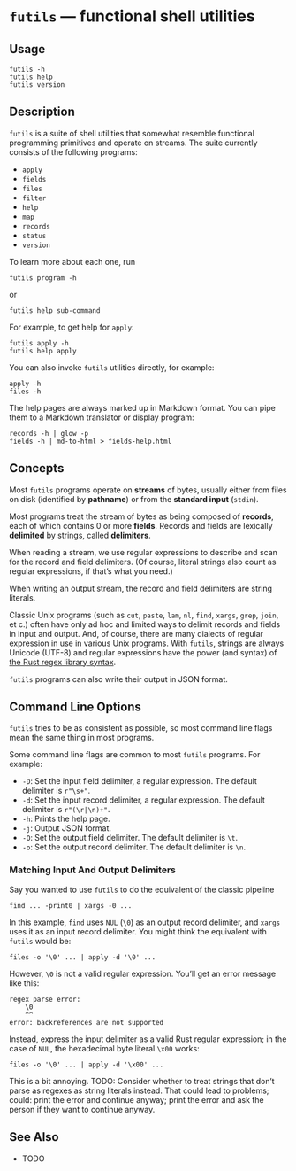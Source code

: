 # `futils` — functional shell utilities

## Usage

```
futils -h
futils help
futils version
```

## Description

`futils` is a suite of shell utilities that somewhat resemble functional
programming primitives and operate on streams. The suite currently consists of
the following programs:

* `apply`
* `fields`
* `files`
* `filter`
* `help`
* `map`
* `records`
* `status`
* `version`

To learn more about each one, run

```
futils program -h
```

or

```
futils help sub-command
```

For example, to get help for `apply`:

```
futils apply -h
futils help apply
```

You can also invoke `futils` utilities directly, for example:

```
apply -h
files -h
```

The help pages are always marked up in Markdown format. You can pipe them to a
Markdown translator or display program:

```
records -h | glow -p
fields -h | md-to-html > fields-help.html
```

## Concepts

Most `futils` programs operate on **streams** of bytes, usually either from
files on disk (identified by **pathname**) or from the **standard input**
(`stdin`).

Most programs treat the stream of bytes as being composed of **records**, each
of which contains 0 or more **fields**. Records and fields are lexically
**delimited** by strings, called **delimiters**.

When reading a stream, we use regular expressions to describe and scan for the
record and field delimiters. (Of course, literal strings also count as regular
expressions, if that’s what you need.)

When writing an output stream, the record and field delimiters are string
literals.

Classic Unix programs (such as `cut`, `paste`, `lam`, `nl`, `find`, `xargs`,
`grep`, `join`, et c.) often have only ad hoc and limited ways to delimit
records and fields in input and output. And, of course, there are many dialects
of regular expression in use in various Unix programs. With `futils`, strings
are always Unicode (UTF-8) and regular expressions have the power (and syntax)
of [the Rust regex library syntax](https://docs.rs/regex/latest/regex/).

`futils` programs can also write their output in JSON format.

## Command Line Options

`futils` tries to be as consistent as possible, so most command line flags mean
the same thing in most programs.

Some command line flags are common to most `futils` programs. For example:

* `-D`: Set the input field delimiter, a regular expression. The default
  delimiter is `r"\s+"`.
* `-d`: Set the input record delimiter, a regular expression. The default
  delimiter is `r"(\r|\n)+"`.
* `-h`: Prints the help page.
* `-j`: Output JSON format.
* `-O`: Set the output field delimiter. The default delimiter is `\t`.
* `-o`: Set the output record delimiter. The default delimiter is `\n`.

### Matching Input And Output Delimiters

Say you wanted to use `futils` to do the equivalent of the classic pipeline

```
find ... -print0 | xargs -0 ...
```

In this example, `find` uses `NUL` (`\0`) as an output record delimiter, and
`xargs` uses it as an input record delimiter. You might think the equivalent
with `futils` would be:

```
files -o '\0' ... | apply -d '\0' ...
```

However, `\0` is not a valid regular expression. You’ll get an error message
like this:

```
regex parse error:
    \0
    ^^
error: backreferences are not supported
```

Instead, express the input delimiter as a valid Rust regular expression; in the
case of `NUL`, the hexadecimal byte literal `\x00` works:

```
files -o '\0' ... | apply -d '\x00' ...
```

This is a bit annoying. TODO: Consider whether to treat strings that don’t parse
as regexes as string literals instead. That could lead to problems; could: print
the error and continue anyway; print the error and ask the person if they want
to continue anyway.

## See Also

* TODO

